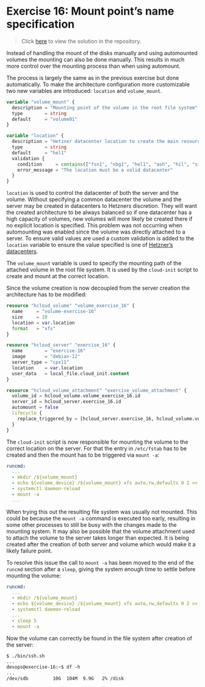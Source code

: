 # Exercise 16: Mount point’s name specification

> Click [here](https://github.com/DWalz/sdi-25/tree/main/exercise16) to view the solution in the repository.

Instead of handling the mount of the disks manually and using
automounted volumes the mounting can also be done manually. This results
in much more control over the mounting process than when using
automount.

The process is largely the same as in the previous exercise but done
automatically. To make the architecture configuration more customizable
two new variables are introduced: `location` and `volume_mount`.

```tf
variable "volume_mount" {
  description = "Mounting point of the volume in the root file system"
  type        = string
  default     = "volume01"
}

variable "location" {
  description = "Hetzner datacenter location to create the main resources in"
  type        = string
  default     = "hel1"
  validation {
    condition     = contains(["fsn1", "nbg1", "hel1", "ash", "hil", "sin"], var.location)
    error_message = "The location must be a valid datacenter"
  }
}
```

`location` is used to control the datacenter of both the server and the
volume. Without specifying a common datacenter the volume and the server
may be created in datacenters to Hetzners discretion. They will want the
created architecture to be always balanced so if one datacenter has a
high capacity of volumes, new volumes will more likely be created there
if no explicit location is specified. This problem was not occurring
when automounting was enabled since the volume was directly attached to
a server. To ensure valid values are used a custom validation is added
to the `location` variable to ensure the value specified is one of
[Hetzner’s
datacenters](https://docs.hetzner.com/cloud/general/locations/#what-locations-are-there).

The `volume_mount` variable is used to specify the mounting path of the
attached volume in the root file system. It is used by the `cloud-init`
script to create and mount at the correct location.

Since the volume creation is now decoupled from the server creation the
architecture has to be modified:

```tf
resource "hcloud_volume" "volume_exercise_16" {
  name     = "volume-exercise-16"
  size     = 10
  location = var.location
  format   = "xfs"
}

resource "hcloud_server" "exercise_16" {
  name        = "exercise-16"
  image       = "debian-12"
  server_type = "cpx11"
  location    = var.location
  user_data   = local_file.cloud_init.content
}

resource "hcloud_volume_attachment" "exercise_volume_attachment" {
  volume_id = hcloud_volume.volume_exercise_16.id
  server_id = hcloud_server.exercise_16.id
  automount = false
  lifecycle {
    replace_triggered_by = [hcloud_server.exercise_16, hcloud_volume.volume_exercise_16]
  }
}
```

The `cloud-init` script is now responsible for mounting the volume to
the correct location on the server. For that the entry in `/etc/fstab`
has to be created and then the mount has to be triggered via `mount -a`:

```yml
runcmd:
  ...
  - mkdir /${volume_mount}
  - echo ${volume_device} /${volume_mount} xfs auto,rw,defaults 0 2 >> /etc/fstab
  - systemctl daemon-reload
  - mount -a
  ...
```

When trying this out the resulting file system was usually not mounted.
This could be because the `mount -a` command is executed too early,
resulting in some other processes to still be busy with the changes made
to the mounting system. It may also be possible that the volume
attachment used to attach the volume to the server takes longer than
expected. It is being created after the creation of both server and
volume which would make it a likely failure point.

To resolve this issue the call to `mount -a` has been moved to the end
of the `runcmd` section after a `sleep`, giving the system enough time
to settle before mounting the volume:

```yml
runcmd:
  ...
  - mkdir /${volume_mount}
  - echo ${volume_device} /${volume_mount} xfs auto,rw,defaults 0 2 >> /etc/fstab
  - systemctl daemon-reload
  ...
  - sleep 5
  - mount -a
```

Now the volume can correctly be found in the file system after creation
of the server:

```txt
$ ./bin/ssh.sh
...
devops@exercise-16:~$ df -h
...
/dev/sdb         10G  104M  9.9G   2% /disk
```
